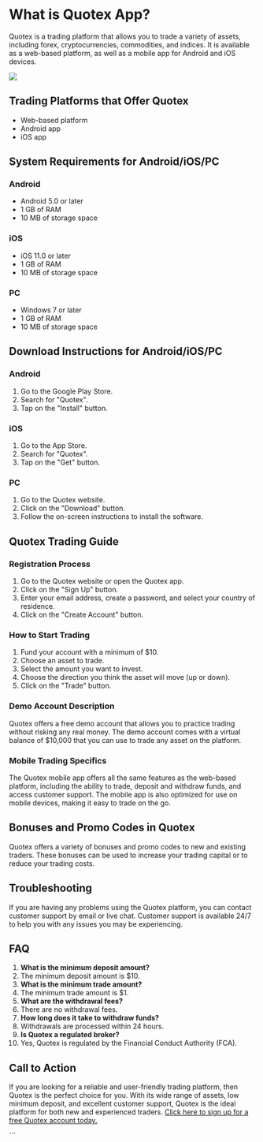 # What is Quotex App?

Quotex is a trading platform that allows you to trade a variety of
assets, including forex, cryptocurrencies, commodities, and indices. It
is available as a web-based platform, as well as a mobile app for
Android and iOS devices.

[![](https://static.quotex.io/files/1_en/300_250.jpg)](https://traff.sbs/brokerqxsignupf)

## Trading Platforms that Offer Quotex

-   Web-based platform
-   Android app
-   iOS app

## System Requirements for Android/iOS/PC

### Android

-   Android 5.0 or later
-   1 GB of RAM
-   10 MB of storage space

### iOS

-   iOS 11.0 or later
-   1 GB of RAM
-   10 MB of storage space

### PC

-   Windows 7 or later
-   1 GB of RAM
-   10 MB of storage space

## Download Instructions for Android/iOS/PC

### Android

1.  Go to the Google Play Store.
2.  Search for "Quotex".
3.  Tap on the "Install" button.

### iOS

1.  Go to the App Store.
2.  Search for "Quotex".
3.  Tap on the "Get" button.

### PC

1.  Go to the Quotex website.
2.  Click on the "Download" button.
3.  Follow the on-screen instructions to install the software.

## Quotex Trading Guide

### Registration Process

1.  Go to the Quotex website or open the Quotex app.
2.  Click on the "Sign Up" button.
3.  Enter your email address, create a password, and select your country
    of residence.
4.  Click on the "Create Account" button.

### How to Start Trading

1.  Fund your account with a minimum of \$10.
2.  Choose an asset to trade.
3.  Select the amount you want to invest.
4.  Choose the direction you think the asset will move (up or down).
5.  Click on the "Trade" button.

### Demo Account Description

Quotex offers a free demo account that allows you to practice trading
without risking any real money. The demo account comes with a virtual
balance of \$10,000 that you can use to trade any asset on the platform.

### Mobile Trading Specifics

The Quotex mobile app offers all the same features as the web-based
platform, including the ability to trade, deposit and withdraw funds,
and access customer support. The mobile app is also optimized for use on
mobile devices, making it easy to trade on the go.

## Bonuses and Promo Codes in Quotex

Quotex offers a variety of bonuses and promo codes to new and existing
traders. These bonuses can be used to increase your trading capital or
to reduce your trading costs.

## Troubleshooting

If you are having any problems using the Quotex platform, you can
contact customer support by email or live chat. Customer support is
available 24/7 to help you with any issues you may be experiencing.

## FAQ

1.  **What is the minimum deposit amount?**
2.  The minimum deposit amount is \$10.
3.  **What is the minimum trade amount?**
4.  The minimum trade amount is \$1.
5.  **What are the withdrawal fees?**
6.  There are no withdrawal fees.
7.  **How long does it take to withdraw funds?**
8.  Withdrawals are processed within 24 hours.
9.  **Is Quotex a regulated broker?**
10. Yes, Quotex is regulated by the Financial Conduct Authority (FCA).

## Call to Action

If you are looking for a reliable and user-friendly trading platform,
then Quotex is the perfect choice for you. With its wide range of
assets, low minimum deposit, and excellent customer support, Quotex is
the ideal platform for both new and experienced traders. [Click here to
sign up for a free Quotex account
today.](\%22https://traff.sbs/quotexonelink\%22)

\`\`\`

